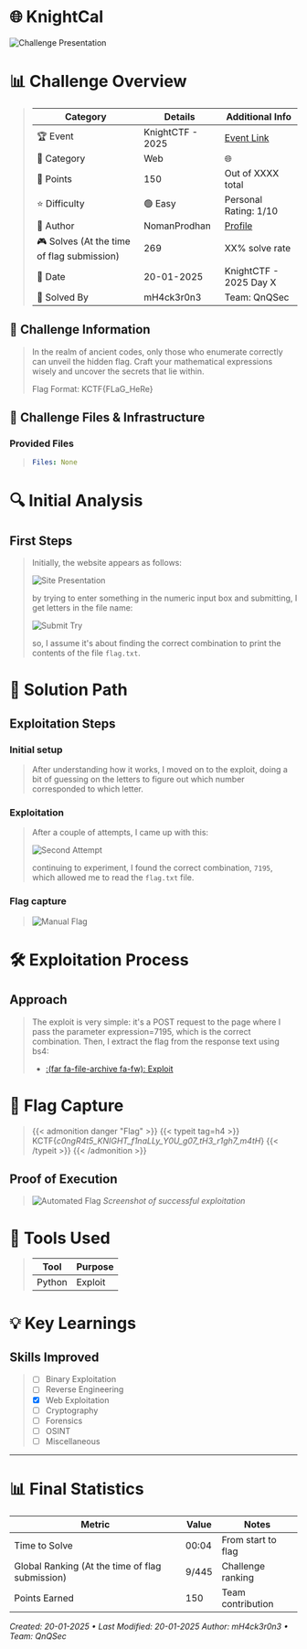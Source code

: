 
# 🌐 KnightCal


![Challenge Presentation](/images/KnightCTF-2025/KnightCal/challenge_presentation.png "Challenge Presentation")

# 📊 Challenge Overview
>
>| Category | Details | Additional Info |
>|----------|---------|-----------------|
>| 🏆 Event | KnightCTF - 2025 | [Event Link](https://2025.knightctf.com/challenges#KnightCal-25) |
>| 🔰 Category | Web | 🌐 |
>| 💎 Points | 150 | Out of XXXX total |
>| ⭐ Difficulty | 🟢 Easy | Personal Rating: 1/10 |
>| 👤 Author | NomanProdhan | [Profile]() |
>| 🎮 Solves (At the time of flag submission)| 269 | XX% solve rate |
>| 📅 Date | 20-01-2025 | KnightCTF - 2025 Day X |
>| 🦾 Solved By | mH4ck3r0n3 | Team: QnQSec |

## 📝 Challenge Information

>In the realm of ancient codes, only those who enumerate correctly can unveil the hidden flag. Craft your mathematical expressions wisely and uncover the secrets that lie within.  
>
>Flag Format: KCTF{FLaG_HeRe}

## 🎯 Challenge Files & Infrastructure

### Provided Files
>```yaml
>Files: None
>```

# 🔍 Initial Analysis

## First Steps
> Initially, the website appears as follows:
> 
> ![Site Presentation](/images/KnightCTF-2025/KnightCal/site_presentation.png "Site Presentation")
> 
> by trying to enter something in the numeric input box and submitting, I get letters in the file name:
> 
> ![Submit Try](/images/KnightCTF-2025/KnightCal/step_1.png "Submit Try")
> 
> so, I assume it's about finding the correct combination to print the contents of the file `flag.txt`. 

# 🎯 Solution Path

## Exploitation Steps
### Initial setup
>   
> After understanding how it works, I moved on to the exploit, doing a bit of guessing on the letters to figure out which number corresponded to which letter.
>
### Exploitation
>   
> After a couple of attempts, I came up with this:
>   
>   ![Second Attempt](/images/KnightCTF-2025/KnightCal/step_2.png "Second Attempt")
>   
> continuing to experiment, I found the correct combination, `7195`, which allowed me to read the `flag.txt` file.
>
### Flag capture
>  
>   ![Manual Flag](/images/KnightCTF-2025/KnightCal/manual_flag.png "Manual Flag")

# 🛠️ Exploitation Process
## Approach
> The exploit is very simple: it's a POST request to the page where I pass the parameter expression=7195, which is the correct combination. Then, I extract the flag from the response text using bs4:
> 
> - [:(far fa-file-archive fa-fw): Exploit](/resources/KnightCTF-2025/KnightCal/exploit.py)

# 🚩 Flag Capture
>{{< admonition danger "Flag" >}}
{{< typeit tag=h4 >}}
KCTF{_c0ngR4t5_KNIGHT_f1naLLy_Y0U_g07_tH3_r1gh7_m4tH_}
{{< /typeit >}}
>{{< /admonition >}}
>
## Proof of Execution
> ![Automated Flag](/images/KnightCTF-2025/KnightCal/automated_flag.png "Automated Flag")
>*Screenshot of successful exploitation*

# 🔧 Tools Used
>| Tool | Purpose |
>|------|---------|
>| Python | Exploit |

# 💡 Key Learnings
## Skills Improved
>- [ ] Binary Exploitation
>- [ ] Reverse Engineering
>- [x] Web Exploitation
>- [ ] Cryptography
>- [ ] Forensics
>- [ ] OSINT
>- [ ] Miscellaneous

---
# 📊 Final Statistics

| Metric | Value | Notes |
|--------|--------|-------|
| Time to Solve | 00:04 | From start to flag |
| Global Ranking (At the time of flag submission)| 9/445 | Challenge ranking |
| Points Earned | 150 | Team contribution |

*Created: 20-01-2025 • Last Modified: 20-01-2025*
*Author: mH4ck3r0n3 • Team: QnQSec*
